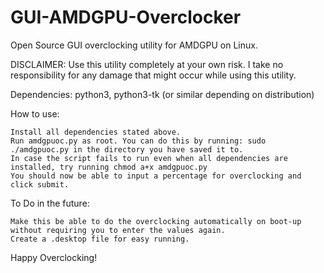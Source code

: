 # GUI-AMDGPU-Overclocker
Open Source GUI overclocking utility for AMDGPU on Linux.

DISCLAIMER: Use this utility completely at your own risk. I take no responsibility for any damage that might occur while using this utility.

Dependencies:
	python3,
	python3-tk (or similar depending on distribution)

How to use:

	Install all dependencies stated above.
	Run amdgpuoc.py as root. You can do this by running: sudo ./amdgpuoc.py in the directory you have saved it to.
	In case the script fails to run even when all dependencies are installed, try running chmod a+x amdgpuoc.py
	You should now be able to input a percentage for overclocking and click submit.

To Do in the future:

	Make this be able to do the overclocking automatically on boot-up without requiring you to enter the values again.
	Create a .desktop file for easy running.

Happy Overclocking!
